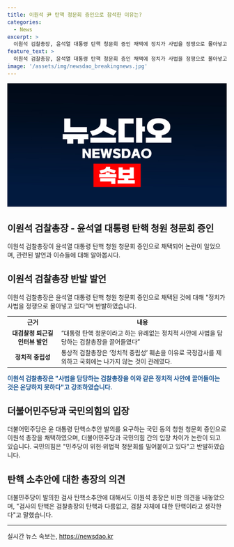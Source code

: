 ```yaml
---
title: 이원석 尹 탄핵 청문회 증인으로 참석한 이유는?
categories:
  - News
excerpt: >
  이원석 검찰총장, 윤석열 대통령 탄핵 청문회 증인 채택에 정치가 사법을 정쟁으로 몰아넣고 있다 반발. 더불어민주당 국회 법제사법위원회에서 총장과 정진석 대통령실 비서실장을 증인으로 채택하고 국민의힘은 반발. 총장은 검사의 탄핵은 검찰총장의 탄핵과 다름없고, 검찰 자체에 대한 탄핵이라며 비판 의견을 밝혔다.
feature_text: >
  이원석 검찰총장, 윤석열 대통령 탄핵 청문회 증인 채택에 정치가 사법을 정쟁으로 몰아넣고 있다 반발. 더불어민주당 국회 법제사법위원회에서 총장과 정진석 대통령실 비서실장을 증인으로 채택하고 국민의힘은 반발. 총장은 검사의 탄핵은 검찰총장의 탄핵과 다름없고, 검찰 자체에 대한 탄핵이라며 비판 의견을 밝혔다.
image: '/assets/img/newsdao_breakingnews.jpg'
---
```


<p><img src="/assets/img/newsdao_breakingnews.jpg" alt="cryptoinkorea 속보" /></p>

<h2>이원석 검찰총장 - 윤석열 대통령 탄핵 청원 청문회 증인</h2>

<p data-ke-size="size16">이원석 검찰총장이 윤석열 대통령 탄핵 청원 청문회 증인으로 채택되어 논란이 일었으며, 관련된 발언과 이슈들에 대해 알아봅시다.</p>

<h2>이원석 검찰총장 반발 발언</h2>

<p data-ke-size="size16">이원석 검찰총장은 윤석열 대통령 탄핵 청원 청문회 증인으로 채택된 것에 대해 "정치가 사법을 정쟁으로 몰아넣고 있다"며 반발하였습니다.</p>

<table>
  <tr>
    <td style="text-align: center; height: 17px;"><b>근거</b></td>
    <td style="text-align: center; height: 17px;"><b>내용</b></td>
  </tr>
  <tr>
    <td style="text-align: center; height: 17px;"><b>대검찰청 퇴근길 인터뷰 발언</b></td>
    <td>“대통령 탄핵 청문이라고 하는 유례없는 정치적 사안에 사법을 담당하는 검찰총장을 끌어들였다”</td>
  </tr>
  <tr>
    <td style="text-align: center; height: 17px;"><b>정치적 중립성</b></td>
    <td>통상적 검찰총장은 ‘정치적 중립성’ 훼손을 이유로 국정감사를 제외하고 국회에는 나가지 않는 것이 관례였다.</td>
  </tr>
</table>

<p><b><span style="color: #1a5490;">이원석 검찰총장은 "사법을 담당하는 검찰총장을 이와 같은 정치적 사안에 끌어들이는 것은 온당하지 못하다"고 강조하였습니다.</span></b></p>

<h2>더불어민주당과 국민의힘의 입장</h2>

<p data-ke-size="size16">더불어민주당은 윤 대통령 탄핵소추안 발의를 요구하는 국민 동의 청원 청문회 증인으로 이원석 총장을 채택하였으며, 더불어민주당과 국민의힘 간의 입장 차이가 논란이 되고 있습니다. 국민의힘은 "민주당이 위헌·위법적 청문회를 밀어붙이고 있다"고 반발하였습니다.</p>

<h2>탄핵 소추안에 대한 총장의 의견</h2>

<p data-ke-size="size16">더불민주당이 발의한 검사 탄핵소추안에 대해서도 이원석 총장은 비판 의견을 내놓았으며, "검사의 탄핵은 검찰총장의 탄핵과 다름없고, 검찰 자체에 대한 탄핵이라고 생각한다"고 말했습니다.</p>

<hr>
실시간 뉴스 속보는, <a href="https://newsdao.kr" rel="dofollow">https://newsdao.kr</a>


